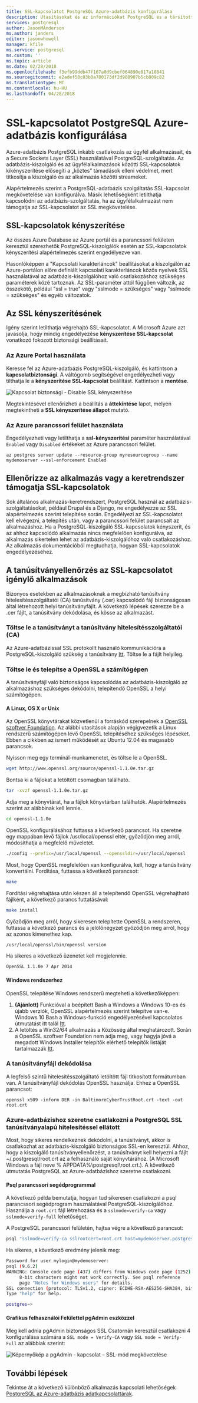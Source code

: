 ```yaml
---
title: SSL-kapcsolatot PostgreSQL Azure-adatbázis konfigurálása
description: Utasításokat és az információkat PostgreSQL és a társított alkalmazások megfelelően az SSL-kapcsolat használata Azure-adatbázis konfigurálása.
services: postgresql
author: JasonMAnderson
ms.author: janders
editor: jasonwhowell
manager: kfile
ms.service: postgresql
ms.custom: ''
ms.topic: article
ms.date: 02/28/2018
ms.openlocfilehash: f3efb99ddb47f167a0d9cbef064890e817a18841
ms.sourcegitcommit: e2adef58c03b0a780173df2d988907b5cb809c82
ms.translationtype: MT
ms.contentlocale: hu-HU
ms.lasthandoff: 04/28/2018
---
```

# <a name="configure-ssl-connectivity-in-azure-database-for-postgresql"></a>SSL-kapcsolatot PostgreSQL Azure-adatbázis konfigurálása
Azure-adatbázis PostgreSQL inkább csatlakozás az ügyfél alkalmazásait, és a Secure Sockets Layer (SSL) használatával PostgreSQL-szolgáltatás. Az adatbázis-kiszolgáló és az ügyfélalkalmazások közötti SSL-kapcsolatok kikényszerítése elősegíti a „köztes” támadások elleni védelmet, mert titkosítja a kiszolgáló és az alkalmazás közötti streameket.

Alapértelmezés szerint a PostgreSQL-adatbázis szolgáltatás SSL-kapcsolat megkövetelése van konfigurálva. Másik lehetőségként letilthatja kapcsolódni az adatbázis-szolgáltatás, ha az ügyfélalkalmazást nem támogatja az SSL-kapcsolatot az SSL megkövetelése. 

## <a name="enforcing-ssl-connections"></a>SSL-kapcsolatok kényszerítése
Az összes Azure Database az Azure portál és a parancssori felületen keresztül szerezhetők PostgreSQL-kiszolgálók esetén az SSL-kapcsolatok kényszerítési alapértelmezés szerint engedélyezve van. 

Hasonlóképpen a "Kapcsolati karakterláncok" beállításokat a kiszolgálón az Azure-portálon előre definiált kapcsolati karakterláncok közös nyelvek SSL használatával az adatbázis-kiszolgálóhoz való csatlakozáshoz szükséges paraméterek közé tartoznak. Az SSL-paraméter attól függően változik, az összekötő, például "ssl = true" vagy "sslmode = szükséges" vagy "sslmode = szükséges" és egyéb változatok.

## <a name="configure-enforcement-of-ssl"></a>Az SSL kényszerítésének
Igény szerint letilthatja végrehajtó SSL-kapcsolatot. A Microsoft Azure azt javasolja, hogy mindig engedélyezése **kényszerítése SSL-kapcsolat** vonatkozó fokozott biztonsági beállításait.

### <a name="using-the-azure-portal"></a>Az Azure Portal használata
Keresse fel az Azure-adatbázis PostgreSQL-kiszolgáló, és kattintson a **kapcsolatbiztonsági**. A váltógomb segítségével engedélyezheti vagy tilthatja le a **kényszerítése SSL-kapcsolat** beállítást. Kattintson a **mentése**. 

![Kapcsolat biztonsági - Disable SSL kényszerítése](./media/concepts-ssl-connection-security/1-disable-ssl.png)

Megtekintésével ellenőrizheti a beállítás a **áttekintése** lapot, melyen megtekintheti a **SSL kényszerítése állapot** mutató.

### <a name="using-azure-cli"></a>Az Azure parancssori felület használata
Engedélyezheti vagy letilthatja a **ssl-kényszerítési** paraméter használatával `Enabled` vagy `Disabled` értékeket az Azure parancssori felület.

```azurecli
az postgres server update --resource-group myresourcegroup --name mydemoserver --ssl-enforcement Enabled
```

## <a name="ensure-your-application-or-framework-supports-ssl-connections"></a>Ellenőrizze az alkalmazás vagy a keretrendszer támogatja SSL-kapcsolatok
Sok általános alkalmazás-keretrendszert, PostgreSQL használ az adatbázis-szolgáltatásokat, például Drupal és a Django, ne engedélyezze az SSL alapértelmezés szerint telepítése során. Engedélyezi az SSL-kapcsolatot kell elvégezni, a telepítés után, vagy a parancssori felület parancsait az alkalmazáshoz. Ha a PostgreSQL-kiszolgáló SSL-kapcsolatok kényszerít, és az ahhoz kapcsolódó alkalmazás nincs megfelelően konfigurálva, az alkalmazás sikertelen lehet az adatbázis-kiszolgálóhoz való csatlakozáshoz. Az alkalmazás dokumentációból megtudhatja, hogyan SSL-kapcsolatok engedélyezéséhez.


## <a name="applications-that-require-certificate-verification-for-ssl-connectivity"></a>A tanúsítványellenőrzés az SSL-kapcsolatot igénylő alkalmazások
Bizonyos esetekben az alkalmazásoknak a megbízható tanúsítvány hitelesítésszolgáltatói (CA) tanúsítvány (.cer) kapcsolódó fájl biztonságosan által létrehozott helyi tanúsítványfájlt. A következő lépések szerezze be a .cer fájlt, a tanúsítvány dekódolása, és kösse az alkalmazást.

### <a name="download-the-certificate-file-from-the-certificate-authority-ca"></a>Töltse le a tanúsítványt a tanúsítvány hitelesítésszolgáltatói (CA) 
Az Azure-adatbázissal SSL protokollt használó kommunikációra a PostgreSQL-kiszolgáló szükség a tanúsítvány [Itt](https://www.digicert.com/CACerts/BaltimoreCyberTrustRoot.crt). Töltse le a fájlt helyileg.

### <a name="download-and-install-openssl-on-your-machine"></a>Töltse le és telepítse a OpenSSL a számítógépen 
A tanúsítványfájl való biztonságos kapcsolódás az adatbázis-kiszolgáló az alkalmazáshoz szükséges dekódolni, telepítendő OpenSSL a helyi számítógépen.

#### <a name="for-linux-os-x-or-unix"></a>A Linux, OS X or Unix
Az OpenSSL könyvtárakat közvetlenül a forráskód szerepelnek a [OpenSSL szoftver Foundation](http://www.openssl.org). Az alábbi utasítások alapján végigvezetik a Linux rendszerű számítógépen lévő OpenSSL telepítéséhez szükséges lépéseket. Ebben a cikkben az ismert működését az Ubuntu 12.04 és magasabb parancsok.

Nyisson meg egy terminál-munkamenetet, és töltse le a OpenSSL.
```bash
wget http://www.openssl.org/source/openssl-1.1.0e.tar.gz
``` 
Bontsa ki a fájlokat a letöltött csomagban található.
```bash
tar -xvzf openssl-1.1.0e.tar.gz
```
Adja meg a könyvtárat, ha a fájlok könyvtárban találhatók. Alapértelmezés szerint az alábbinak kell lennie.

```bash
cd openssl-1.1.0e
```
OpenSSL konfigurálásához futtassa a következő parancsot. Ha szeretne egy mappában lévő fájlok /usr/local/openssl eltér, győződjön meg arról, módosíthatja a megfelelő műveletet.

```bash
./config --prefix=/usr/local/openssl --openssldir=/usr/local/openssl
```
Most, hogy OpenSSL megfelelően van konfigurálva, kell, hogy a tanúsítvány konvertálni. Fordítása, futtassa a következő parancsot:

```bash
make
```
Fordítási végrehajtása után készen áll a telepítendő OpenSSL végrehajtható fájlként, a következő parancs futtatásával:
```bash
make install
```
Győződjön meg arról, hogy sikeresen telepítette OpenSSL a rendszeren, futtassa a következő parancs és a jelölőnégyzet győződjön meg arról, hogy az azonos kimenethez kap.

```bash
/usr/local/openssl/bin/openssl version
```
Ha sikeres a következő üzenetet kell megjelennie.
```bash
OpenSSL 1.1.0e 7 Apr 2014
```

#### <a name="for-windows"></a>Windows rendszerhez
OpenSSL telepítése Windows rendszerű megteheti a következőképpen:
1. **(Ajánlott)**  Funkcióval a beépített Bash a Windows a Windows 10-es és újabb verziók, OpenSSL alapértelmezés szerint telepítve van-e. Windows 10 Bash a Windows-funkció engedélyezésével kapcsolatos útmutatást itt talál [Itt](https://msdn.microsoft.com/commandline/wsl/install_guide).
2. A letöltés a Win32/64 alkalmazás a Közösség által meghatározott. Során a OpenSSL szoftver Foundation nem adja meg, vagy hagyja jóvá a megadott Windows Installer telepítők elérhető telepítők listáját tartalmazzák [Itt](https://wiki.openssl.org/index.php/Binaries).

### <a name="decode-your-certificate-file"></a>A tanúsítványfájl dekódolása
A legfelső szintű hitelesítésszolgáltató letöltött fájl titkosított formátumban van. A tanúsítványfájl dekódolás OpenSSL használja. Ehhez a OpenSSL parancsot:

```dos
openssl x509 -inform DER -in BaltimoreCyberTrustRoot.crt -text -out root.crt
```

### <a name="connecting-to-azure-database-for-postgresql-with-ssl-certificate-authentication"></a>Azure-adatbázishoz szeretne csatlakozni a PostgreSQL SSL tanúsítványalapú hitelesítéssel ellátott
Most, hogy sikeres rendelkeznek dekódolni, a tanúsítványt, akkor is csatlakozhat az adatbázis-kiszolgáló biztonságos SSL-en keresztül. Ahhoz, hogy a kiszolgáló tanúsítványellenőrzést, a tanúsítványt kell helyezni a fájlt ~/.postgresql/root.crt az a felhasználó saját könyvtárához. (A Microsoft Windows a fájl neve % APPDATA%\postgresql\root.crt.). A következő útmutatás PostgreSQL az Azure-adatbázishoz szeretne csatlakozni.

#### <a name="using-psql-command-line-utility"></a>Psql parancssori segédprogrammal
A következő példa bemutatja, hogyan tud sikeresen csatlakozni a psql parancssori segédprogram használatával PostgreSQL-kiszolgálóhoz. Használja a `root.crt` fájl létrehozása és a `sslmode=verify-ca` vagy `sslmode=verify-full` lehetőséget.

A PostgreSQL parancssori felületén, hajtsa végre a következő parancsot:
```bash
psql "sslmode=verify-ca sslrootcert=root.crt host=mydemoserver.postgres.database.azure.com dbname=postgres user=mylogin@mydemoserver"
```
Ha sikeres, a következő eredmény jelenik meg:
```bash
Password for user mylogin@mydemoserver:
psql (9.6.2)
WARNING: Console code page (437) differs from Windows code page (1252)
     8-bit characters might not work correctly. See psql reference
     page "Notes for Windows users" for details.
SSL connection (protocol: TLSv1.2, cipher: ECDHE-RSA-AES256-SHA384, bits: 256, compression: off)
Type "help" for help.

postgres=>
```

#### <a name="using-pgadmin-gui-tool"></a>Grafikus felhasználói Felülettel pgAdmin eszközzel
Meg kell adnia pgAdmin biztonságos SSL Csatornán keresztül csatlakozni 4 konfigurálása számára a `SSL mode = Verify-CA` vagy `SSL mode = Verify-Full` az alábbiak szerint:

![Képernyőkép a pgAdmin - kapcsolat – SSL-mód megkövetelése](./media/concepts-ssl-connection-security/2-pgadmin-ssl.png)

## <a name="next-steps"></a>További lépések
Tekintse át a következő különböző alkalmazás kapcsolati lehetőségek [PostgreSQL az Azure-adatbázis adatkapcsolattárak](concepts-connection-libraries.md).
